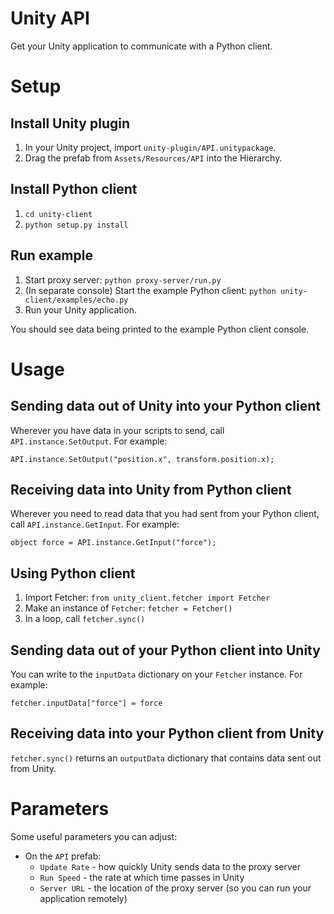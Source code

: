 # Unity API

Get your Unity application to communicate with a Python client.

# Setup

## Install Unity plugin

1. In your Unity project, import `unity-plugin/API.unitypackage`.
2. Drag the prefab from `Assets/Resources/API` into the Hierarchy.

## Install Python client

1. `cd unity-client`
2. `python setup.py install`

## Run example

1. Start proxy server: `python proxy-server/run.py`
2. (In separate console) Start the example Python client: `python unity-client/examples/echo.py`
3. Run your Unity application.

You should see data being printed to the example Python client console.

# Usage

## Sending data out of Unity into your Python client

Wherever you have data in your scripts to send, call `API.instance.SetOutput`. For example:

    API.instance.SetOutput("position.x", transform.position.x);

## Receiving data into Unity from Python client

Wherever you need to read data that you had sent from your Python client, call `API.instance.GetInput`. For example:

    object force = API.instance.GetInput("force");

## Using Python client

1. Import Fetcher: `from unity_client.fetcher import Fetcher`
2. Make an instance of `Fetcher`: `fetcher = Fetcher()`
3. In a loop, call `fetcher.sync()`

## Sending data out of your Python client into Unity

You can write to the `inputData` dictionary on your `Fetcher` instance. For example:

    fetcher.inputData["force"] = force

## Receiving data into your Python client from Unity

`fetcher.sync()` returns an `outputData` dictionary that contains data sent out from Unity.

# Parameters

Some useful parameters you can adjust:

- On the `API` prefab:
    - `Update Rate` - how quickly Unity sends data to the proxy server
    - `Run Speed` - the rate at which time passes in Unity
    - `Server URL` - the location of the proxy server (so you can run your application remotely)
